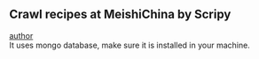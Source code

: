 ## Crawl recipes at MeishiChina by Scripy
[author](https://github.com/HANyangguang)  
It uses mongo database, make sure it is installed in your machine.
